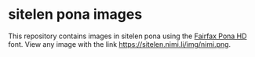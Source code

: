 # sitelen pona images

This repository contains images in sitelen pona using the [Fairfax Pona HD](https://www.kreativekorp.com/software/fonts/fairfaxponahd/) font. View any image with the link https://sitelen.nimi.li/img/nimi.png.

